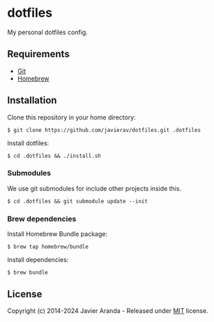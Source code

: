 # dotfiles

My personal dotfiles config.


## Requirements

* [Git](https://git-scm.com)
* [Homebrew](https://brew.sh)


## Installation

Clone this repository in your home directory:

```
$ git clone https://github.com/javierav/dotfiles.git .dotfiles
```

Install dotfiles:

```
$ cd .dotfiles && ./install.sh
```

### Submodules

We use git submodules for include other projects inside this.

```
$ cd .dotfiles && git submodule update --init
```

### Brew dependencies

Install Homebrew Bundle package:

```
$ brew tap homebrew/bundle
```

Install dependencies:

```
$ brew bundle
```


## License

Copyright (c) 2014-2024 Javier Aranda - Released under [MIT](LICENSE) license.
